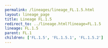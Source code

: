 ```yaml
---
permalink: /lineages/lineage_FL.1.5.html
layout: lineage_page
title: Lineage FL.1.5
redirect_to: ../lineage.html?lineage=FL.1.5
lineage: FL.1.5
parent: FL.1
children: ['FL.1.5', 'FL.1.5.1', 'FL.1.5.2']
---
```

